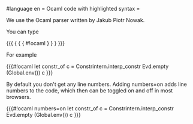 #language en
= Ocaml code with highlighted syntax =

We use the Ocaml parser written by Jakub Piotr Nowak.

You can type

{{{
{ { { #!ocaml
<ocaml code>
} } }
}}}



For example

{{{#!ocaml
let constr_of c = Constrintern.interp_constr Evd.empty (Global.env()) c
}}}

By default you don't get any line numbers. Adding numbers=on adds line numbers to the code, which then can be toggled on and off in most browsers.

{{{#!ocaml numbers=on
let constr_of c = Constrintern.interp_constr Evd.empty (Global.env()) c
}}}
